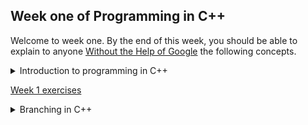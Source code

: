 ## Week one of Programming in C++
Welcome to week one. By the end of this week, you should be able to explain to anyone [Without the Help of Google](https://fs.blog/feynman-learning-technique/?fbclid=IwAR2K5_BGPVo0QjJXkOIIqNsqcXK4lTskPWJvA0asKQIGtCPWaQBdKmj1Ztg) the following concepts.  

<details>
<Summary>Introduction to programming in C++ </summary>
<a href="https://www.techopedia.com/definition/26184/c-plus-plus-programming-language"><p>What is C++</p></a>
<a href="https://www.toppr.com/guides/computer-science/introduction-to-c/getting-started-with-c/structure-of-a-c-program/"><p>The structure of a C++ program </p></a>
<a href="https://www.codecademy.com/resources/docs/cpp/data-types"><p>Data types in C++ </p></a>
<a href="https://www.google.com/search?q=Variables+in+C%2B%2B"><p>Variables in C++ </p></a>
<a href="https://cplusplus.com/doc/tutorial/operators/"><p>Operators in C++ </p></a>
</details>
<a href="../.exercises/week1-exercises.md"><p>Week 1 exercises</p></a>


<details>
<summary>Branching in C++ </summary>
<a href="https://www.tutorialride.com/cpp/decision-making-looping-structure-in-c.htm"><p>Decisions and branching in C++ </p>
</details>
